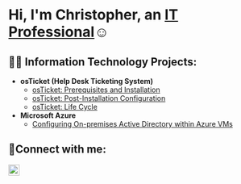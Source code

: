 <h1>Hi, I'm Christopher, an <a href="https://linkedin.com/in/chrisngoyi90">IT Professional</a>☺</h1>

<h2>👨‍💻 Information Technology Projects:</h2>

- <b>osTicket (Help Desk Ticketing System)</b>
  - [osTicket: Prerequisites and Installation](https://github.com/chrisngoyi/osticket-prereqs)
  - [osTicket: Post-Installation Configuration](https://github.com/chrisngoyi/post-install-config)
  - [osTicket: Life Cycle](https://github.com/chrisngoyi/post-install-config)
- <b>Microsoft Azure</b>
  - [Configuring On-premises Active Directory within Azure VMs](https://github.com/chrisngoyi/configure-ad)

<h2>🤳Connect with me:</h2>

[<img align="left" alt="Christopher Ngoyi | LinkedIn" width="22px" src="https://cdn.jsdelivr.net/npm/simple-icons@v3/icons/linkedin.svg" />][linkedin]

[linkedin]: https://linkedin.com/in/chrisngoyi90
